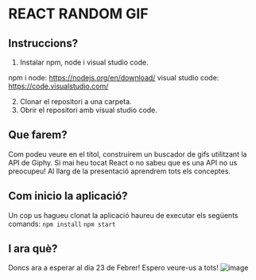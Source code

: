 # REACT RANDOM GIF

## Instruccions?

1. Instalar npm, node i visual studio code.

npm i node: https://nodejs.org/en/download/
visual studio code: https://code.visualstudio.com/

2. Clonar el repositori a una carpeta.
3. Obrir el repositori amb visual studio code.

## Que farem?

Com podeu veure en el títol, construirem un buscador de gifs utilitzant la API de Giphy. Si mai heu tocat React o no sabeu que es una API no us preocupeu! Al llarg de la presentació aprendrem tots els conceptes.

## Com inicio la aplicació?

Un cop us hagueu clonat la aplicació haureu de executar els següents comands:
`npm install`
`npm start`

## I ara què?

Doncs ara a esperar al dia 23 de Febrer! Espero veure-us a tots!
![image](https://user-images.githubusercontent.com/59662722/152339254-6421922c-4c47-41d9-9d73-a5e47baf2ff4.png)
